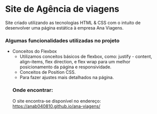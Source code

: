 # Site de Agência de viagens
Site criado utilizando as tecnologias HTML & CSS com o intuito de desenvolver uma página estática à empresa Ana Viagens.

### Algumas funcionalidades utilizadas no projeto
- Conceitos do Flexbox
  -  Utilizamos conceitos básicos de flexbox, como: justify - content, align-items, flex direction, e flex wrap para um melhor posicionamento da página e responsividade.
  -  Conceitos de Position CSS.
  -  Para fazer ajustes mais detalhados na página.
  ### Onde encontrar:
  O site encontra-se disponível no endereço: https://anab040810.github.io/ana-viagens/
